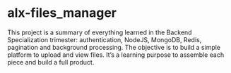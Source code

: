 # alx-files_manager
This project is a summary of everything learned in the Backend Specialization trimester: authentication, NodeJS, MongoDB, Redis, pagination and background processing. The objective is to build a simple platform to upload and view files. It’s a learning purpose to assemble each piece and build a full product.
